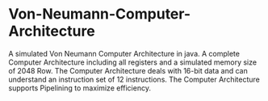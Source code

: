 # Von-Neumann-Computer-Architecture
A simulated Von Neumann Computer Architecture in java. A complete Computer Architecture including all registers and a simulated memory size of 2048 Row. The Computer Architecture deals with 16-bit data and can understand an instruction set of 12 instructions. The Computer Architecture supports Pipelining to maximize efficiency.
